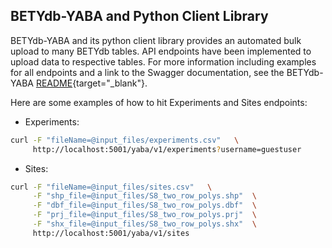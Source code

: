## BETYdb-YABA and Python Client Library

BETYdb-YABA and its python client library provides an automated bulk upload to many BETYdb tables. API endpoints have been implemented to upload data to respective tables. For more information including examples for all endpoints and a link to the Swagger documentation, see the BETYdb-YABA [README](https://github.com/PecanProject/BETYdb-YABA/blob/master/README.md){target="_blank"}.

Here are some examples of how to hit Experiments and Sites endpoints:

* Experiments:

```sh
curl -F "fileName=@input_files/experiments.csv"   \
     http://localhost:5001/yaba/v1/experiments?username=guestuser
```

* Sites:

```sh
curl -F "fileName=@input_files/sites.csv"   \
     -F "shp_file=@input_files/S8_two_row_polys.shp"  \
     -F "dbf_file=@input_files/S8_two_row_polys.dbf"  \
     -F "prj_file=@input_files/S8_two_row_polys.prj"  \
     -F "shx_file=@input_files/S8_two_row_polys.shx"  \
     http://localhost:5001/yaba/v1/sites
```




